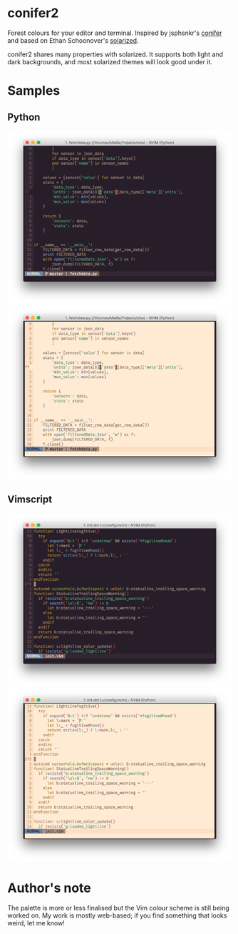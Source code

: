 # conifer2
Forest colours for your editor and terminal. Inspired by jsphsnkr's
[conifer](https://github.com/jsphsnkr/colours) and based on Ethan Schoonover's
[solarized](http://ethanschoonover.com/solarized).

conifer2 shares many properties with solarized. It supports both light and
dark backgrounds, and most solarized themes will look good under it.

# Samples

## Python

![Python, dark mode](images/python_dark.png)
![Python, light mode](images/python_light.png)

## Vimscript

![Vimscript, dark mode](images/viml_dark.png)
![Vimscript, light mode](images/viml_light.png)

# Author's note
The palette is more or less finalised but the Vim colour scheme is still
being worked on. My work is mostly web-based; if you find something that
looks weird, let me know!